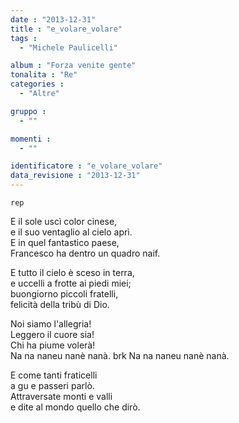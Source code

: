 ```yaml
---
date : "2013-12-31"
title : "e_volare_volare"
tags : 
  - "Michele Paulicelli"

album : "Forza venite gente"
tonalita : "Re"
categories : 
  - "Altre"

gruppo : 
  - ""

momenti : 
  - ""

identificatore : "e_volare_volare"
data_revisione : "2013-12-31"
---
```

  
  
  
    rep  
  
  
  
 E il sole uscì color cinese,   
 e il suo ventaglio al cielo aprì.   
 E in quel fantastico paese,   
 Francesco ha dentro un quadro naif.  
  
  
  
  E tutto il cielo è sceso in  terra,   
 e uccelli a frotte ai piedi  miei;   
 buongiorno piccoli fratelli,   
 felicità della tribù di Dio.  
  
  
 Noi siamo l'allegria!  
 Leggero il cuore sia!  
 Chi ha piume volerà!   
  Na na naneu nanè nanà. brk    Na na naneu nanè nanà.    
  
  
  
  E come tanti fraticelli    
 a gu e passeri parlò.   
  Attraversate monti e  valli  
 e dite al mondo quello  che dirò.  
  
  
